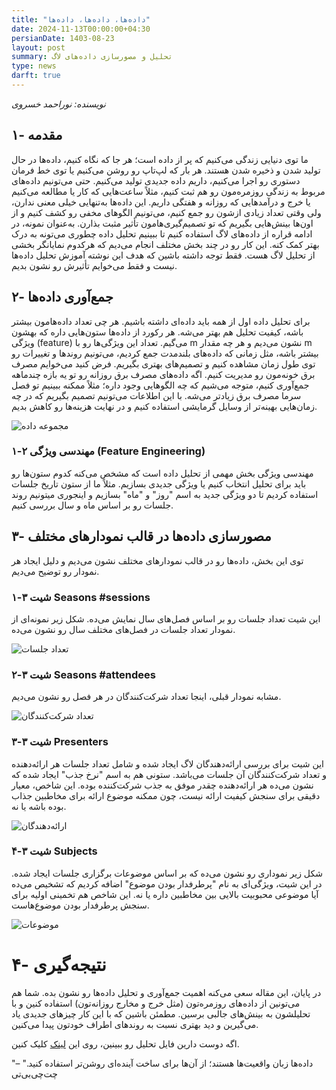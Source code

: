 ```yaml
---
title: "داده‌ها، داده‌ها، داده‌ها"
date: 2024-11-13T00:00:00+04:30
persianDate: 1403-08-23
layout: post
summary: تحلیل و مصورسازی داده‌های لاگ
type: news
darft: true
---
```


*نویسنده: نوراحمد خسروی*

## ۱- مقدمه

ما توی دنیایی زندگی می‌کنیم که پر از داده‌ است؛ هر جا که نگاه کنیم، داده‌ها در حال تولید شدن و ذخیره شدن هستند. هر بار که لپ‌تاپ رو روشن می‌کنیم یا توی خط فرمان دستوری رو اجرا می‌کنیم، داریم داده جدیدی تولید می‌کنیم. حتی می‌تونیم داده‌های مربوط به زندگی روزمره‌مون رو هم ثبت کنیم، مثلاً ساعت‌هایی که کار یا مطالعه می‌کنیم یا خرج و درآمدهایی که روزانه و هفتگی داریم.
این داده‌ها به‌تنهایی خیلی معنی ندارن، ولی وقتی تعداد زیادی ازشون رو جمع کنیم، می‌تونیم الگوهای مخفی رو کشف کنیم و از اون‌ها بینش‌هایی بگیریم که تو تصمیم‌گیری‌هامون تأثیر مثبت بذارن. به‌عنوان نمونه، در ادامه قراره از داده‌های لاگ استفاده کنیم تا ببینیم تحلیل داده چطوری می‌تونه به درک بهتر کمک کنه. این کار رو در چند بخش مختلف انجام می‌دیم که هرکدوم نمایانگر بخشی از تحلیل لاگ هست. فقط توجه داشته باشین که هدف این نوشته آموزش تحلیل داده‌ها نیست و فقط می‌خوایم تأثیرش رو نشون بدیم.

## ۲- جمع‌آوری داده‌ها

برای تحلیل داده اول از همه باید داده‌ای داشته باشیم. هر چی تعداد داده‌هامون بیشتر باشه، کیفیت تحلیل هم بهتر می‌شه. هر رکورد از داده‌ها ستون‌هایی داره که بهشون ویژگی (feature) می‌گیم. تعداد این ویژگی‌ها رو با m نشون می‌دیم و هر چه مقدار m بیشتر باشه، مثل زمانی که داده‌های بلندمدت جمع کردیم، می‌تونیم روندها و تغییرات رو توی طول زمان مشاهده کنیم و تصمیم‌های بهتری بگیریم.
فرض کنید می‌خوایم مصرف برق خونه‌مون رو مدیریت کنیم. اگه داده‌های مصرف برق روزانه رو تو یه بازه چندماهه جمع‌آوری کنیم، متوجه می‌شیم که چه الگوهایی وجود داره؛ مثلاً ممکنه ببینیم تو فصل سرما مصرف برق زیادتر می‌شه. با این اطلاعات می‌تونیم تصمیم بگیریم که در چه زمان‌هایی بهینه‌تر از وسایل گرمایشی استفاده کنیم و در نهایت هزینه‌ها رو کاهش بدیم.

![مجموعه داده](/blog/birlug-stats-analysis/features.png)

### ۱-۲ مهندسی ویژگی (Feature Engineering)

مهندسی ویژگی بخش مهمی از تحلیل داده‌ است که مشخص می‌کنه کدوم ستون‌ها رو باید برای تحلیل انتخاب کنیم یا ویژگی جدیدی بسازیم. مثلاً ما از ستون تاریخ جلسات استفاده کردیم تا دو ویژگی جدید به اسم "روز" و "ماه" بسازیم و اینجوری میتونیم روند جلسات رو بر اساس ماه و سال بررسی کنیم.

## ۳- مصورسازی داده‌ها در قالب نمودارهای مختلف

توی این بخش، داده‌ها رو در قالب نمودارهای مختلف نشون می‌دیم و دلیل ایجاد هر نمودار رو توضیح می‌دیم.

### ۱-۳ شیت Seasons #sessions

این شیت تعداد جلسات رو بر اساس فصل‌های سال نمایش می‌ده. شکل زیر نمونه‌ای از نمودار تعداد جلسات در فصل‌های مختلف سال رو نشون می‌ده.

![تعداد جلسات](/blog/birlug-stats-analysis/Seasons-sessions.png)

### ۲-۳ شیت Seasons #attendees

مشابه نمودار قبلی، اینجا تعداد شرکت‌کنندگان در هر فصل رو نشون می‌دیم.

![تعداد شرکت‌کنندگان](/blog/birlug-stats-analysis/Seasons-attendees.png)

### ۳-۳ شیت Presenters

این شیت برای بررسی ارائه‌دهندگان لاگ ایجاد شده و شامل تعداد جلسات هر ارائه‌دهنده و تعداد شرکت‌کنندگان آن جلسات می‌باشد. ستونی هم به اسم "نرخ جذب" ایجاد شده که نشون می‌ده هر ارائه‌دهنده چقدر موفق به جذب شرکت‌کننده بوده. این شاخص، معیار دقیقی برای سنجش کیفیت ارائه نیست، چون ممکنه موضوع ارائه برای مخاطبین جذاب بوده باشه یا نه.

![ارائه‌دهندگان](/blog/birlug-stats-analysis/Presenters.png)

### ۴-۳ شیت Subjects

شکل زیر نموداری رو نشون می‌ده که بر اساس موضوعات برگزاری جلسات ایجاد شده. در این شیت، ویژگی‌ای به نام "پرطرفدار بودن موضوع" اضافه کردیم که تشخیص می‌ده آیا موضوعی محبوبیت بالایی بین مخاطبین داره یا نه. این شاخص هم تخمینی اولیه برای سنجش پرطرفدار بودن موضوع‌هاست.

![موضوعات](/blog/birlug-stats-analysis/Subjects.png)

# ۴- نتیجه‌گیری

در پایان، این مقاله سعی می‌کنه اهمیت جمع‌آوری و تحلیل داده‌ها رو نشون بده. شما هم می‌تونین از داده‌های روزمره‌تون (مثل خرج و مخارج روزانه‌تون) استفاده کنین و با تحلیلشون به بینش‌های جالبی برسین. مطمئن باشین که با این کار چیزهای جدیدی یاد می‌گیرین و دید بهتری نسبت به روندهای اطراف خودتون پیدا می‌کنین.

اگه دوست دارین فایل تحلیل رو ببینین، روی این [لینک](/blog/birlug-stats-analysis/birLugStats.ods) کلیک کنین.

"داده‌ها زبان واقعیت‌ها هستند؛ از آن‌ها برای ساخت آینده‌ای روشن‌تر استفاده کنید." – چت‌چی‌بی‌تی
